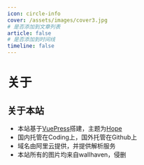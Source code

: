 ```yaml
---
icon: circle-info
cover: /assets/images/cover3.jpg
# 是否添加到文章列表
article: false
# 是否添加到时间线
timeline: false
---
```


# 关于

## 关于本站

- 本站基于[VuePress](https://github.com/vuepress/vuepress-next)搭建，主题为[Hope](https://github.com/vuepress-theme-hope/vuepress-theme-hope)
- 国内托管在Coding上，国外托管在Github上
- 域名由阿里云提供，并提供解析服务
- 本站所有的图片均来自wallhaven，侵删

